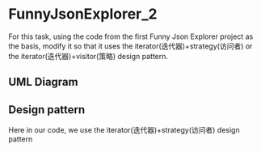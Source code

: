 # FunnyJsonExplorer_2
For this task, using the code from the first Funny Json Explorer project as the basis, modify it so that it uses the iterator(迭代器)+strategy(访问者) or the iterator(迭代器)+visitor(策略) design pattern.

## UML Diagram

## Design pattern
Here in our code, we use the iterator(迭代器)+strategy(访问者) design pattern
